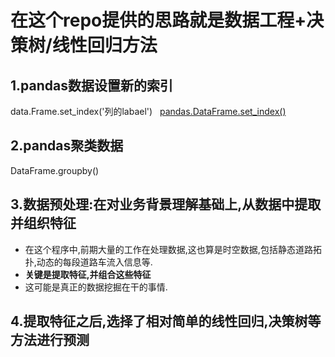 
# 在这个repo提供的思路就是数据工程+决策树/线性回归方法

## 1.pandas数据设置新的索引  
data.Frame.set_index('列的labael')  
[pandas.DataFrame.set_index()](https://pandas.pydata.org/pandas-docs/stable/generated/pandas.DataFrame.set_index.html)

## 2.pandas聚类数据
DataFrame.groupby()

## 3.数据预处理:在对业务背景理解基础上,从数据中提取并组织特征  
* 在这个程序中,前期大量的工作在处理数据,这也算是时空数据,包括静态道路拓扑,动态的每段道路车流入信息等.      
* __关键是提取特征,并组合这些特征__
* 这可能是真正的数据挖掘在干的事情.

## 4.提取特征之后,选择了相对简单的线性回归,决策树等方法进行预测   


